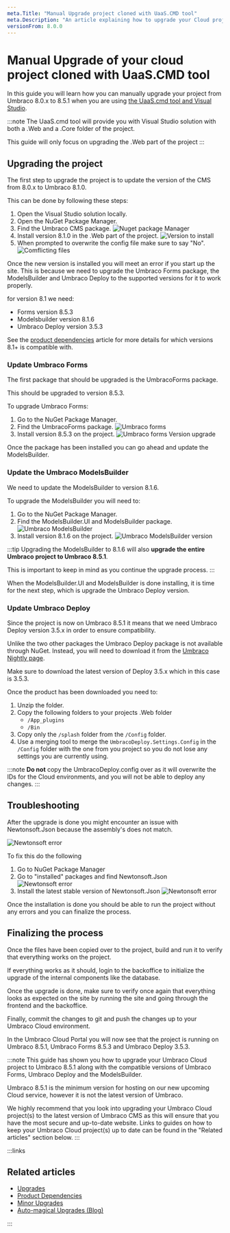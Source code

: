 ```yaml
---
meta.Title: "Manual Upgrade project cloned with UaaS.CMD tool"
meta.Description: "An article explaining how to upgrade your Cloud project if it has been cloned down with the UaaS.cmd tool"
versionFrom: 8.0.0
---
```


# Manual Upgrade of your cloud project cloned with UaaS.CMD tool

In this guide you will learn how you can manually upgrade your project from Umbraco 8.0.x to 8.5.1 when you are using [the UaaS.cmd tool and Visual Studio](../../Set-Up/Working-with-Visual-Studio).

:::note
The UaaS.cmd tool will provide you with Visual Studio solution with both a .Web and a .Core folder of the project.

This guide will only focus on upgrading the .Web part of the project
:::

## Upgrading the project

The first step to upgrade the project is to update the version of the CMS from 8.0.x to Umbraco 8.1.0.

This can be done by following these steps:

1. Open the Visual Studio solution locally.
2. Open the NuGet Package Manager.
3. Find the Umbraco CMS package.
    ![Nuget package Manager](images/Nuget_Manager.png)
4. Install version 8.1.0 in the .Web part of the project.
    ![Version to install](images/Instal_version.png)
5. When prompted to overwrite the config file make sure to say "No".
    ![Comflicting files](images/file_conflict.png)

Once the new version is installed you will meet an error if you start up the site. This is because we need to upgrade the Umbraco Forms package, the ModelsBuilder and Umbraco Deploy to the supported versions for it to work properly.

for version 8.1 we need:

- Forms version 8.5.3
- Modelsbuilder version 8.1.6
- Umbraco Deploy version 3.5.3

See the [product dependencies](../Product-Dependencies/) article for more details for which versions 8.1+ is compatible with.

### Update Umbraco Forms

The first package that should be upgraded is the UmbracoForms package.

This should be upgraded to version 8.5.3.

To upgrade Umbraco Forms:

1. Go to the NuGet Package Manager.
2. Find the UmbracoForms package.
    ![Umbraco forms](images/UmbracoForms.png)
3. Install version 8.5.3 on the project.
    ![Umbraco forms Version upgrade](images/forms_version.png)

Once the package has been installed you can go ahead and update the ModelsBuilder.

### Update the Umbraco ModelsBuilder

We need to update the ModelsBuilder to version 8.1.6.

To upgrade the ModelsBuilder you will need to:

1. Go to the NuGet Package Manager.
2. Find the  ModelsBuilder.UI and  ModelsBuilder package.
  ![Umbraco ModelsBuilder](images/modelsBuilder.png)
3. Install version 8.1.6 on the project.
  ![Umbraco ModelsBuilder version](images/modelsBuilderVersion.png)

:::tip
Upgrading the ModelsBuilder to 8.1.6 will also **upgrade the entire Umbraco project to Umbraco 8.5.1**.

This is important to keep in mind as you continue the upgrade process.
:::

When the ModelsBuilder.UI and ModelsBuilder is done installing, it is time for the next step, which is upgrade the Umbraco Deploy version.

### Update Umbraco Deploy

Since the project is now on Umbraco 8.5.1 it means that we need Umbraco Deploy version 3.5.x in order to ensure compatibility.

Unlike the two other packages the Umbraco Deploy package is not available through NuGet. Instead, you will need to download it from the [Umbraco Nightly page](http://nightly.umbraco.org/?container=umbraco-deploy-release).

Make sure to download the latest version of Deploy 3.5.x which in this case is 3.5.3.

Once the product has been downloaded you need to:

1. Unzip the folder.
2. Copy the following folders to your projects .Web folder
    - `/App_plugins`
    - `/Bin`
3. Copy only the `/splash` folder from the `/Config` folder.
4. Use a merging tool to merge the `UmbracoDeploy.Settings.Config` in the `/Config` folder with the one from you project so you do not lose any settings you are currently using.

:::note
**Do not** copy the UmbracoDeploy.config over as it will overwrite the IDs for the Cloud environments, and you will not be able to deploy any changes.
:::

## Troubleshooting

After the upgrade is done you might encounter an issue with Newtonsoft.Json because the assembly's does not match.

![Newtonsoft error](images/newtonsoft.png)

To fix this do the following

1. Go to NuGet Package Manager
2. Go to "installed" packages and find Newtonsoft.Json
    ![Newtonsoft error](images/newtonsoftJson.png)
3. Install the latest stable version of Newtonsoft.Json
    ![Newtonsoft error](images/newtonLatest.png)

Once the installation is done you should be able to run the project without any errors and you can finalize the process.

## Finalizing the process

Once the files have been copied over to the project, build and run it to verify that everything works on the project.

If everything works as it should, login to the backoffice to initialize the upgrade of the internal components like the database.

Once the upgrade is done, make sure to verify once again that everything looks as expected on the site by running the site and going through the frontend and the backoffice.

Finally, commit the changes to git and push the changes up to your Umbraco Cloud environment.

In the Umbraco Cloud Portal you will now see that the project is running on Umbraco 8.5.1, Umbraco Forms 8.5.3 and Umbraco Deploy 3.5.3.

:::note
This guide has shown you how to upgrade your Umbraco Cloud project to Umbraco 8.5.1 along with the compatible versions of Umbraco Forms, Umbraco Deploy and the ModelsBuilder.

Umbraco 8.5.1 is the minimum version for hosting on our new upcoming Cloud service, however it is not the latest version of Umbraco.

We highly recommend that you look into upgrading your Umbraco Cloud project(s) to the latest version of Umbraco CMS as this will ensure that you have the most secure and up-to-date website. Links to guides on how to keep your Umbraco Cloud project(s) up to date can be found in the "Related articles" section below.
:::

:::links
## Related articles

- [Upgrades](../)
- [Product Dependencies](../Product-Dependencies)
- [Minor Upgrades](../Minor-upgrades)
- [Auto-magical Upgrades (Blog)](https://umbraco.com/blog/sofie-in-the-cloud-no-6-automagical-upgrades/)

:::

